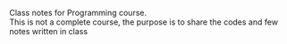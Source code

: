 
Class notes for Programming course.
<br>
This is not a complete course, the purpose is to share the codes and few notes written in class

